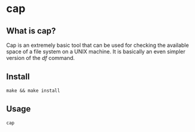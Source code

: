 # cap
## What is cap?
Cap is an extremely basic tool that can be used for checking the available space of a file system on a UNIX machine. It is basically an even simpler version of the $df$ command.
## Install
`make && make install`
## Usage
`cap`
